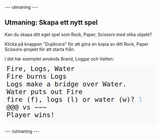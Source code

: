 \--- utmaning \---

## Utmaning: Skapa ett nytt spel

Kan du skapa ditt eget spel som Rock, Paper, Scissors med olika objekt?

Klicka på knappen "Duplicera" för att göra en kopia av ditt Rock, Paper Scissors-projekt för att starta från.

I det här exemplet används Brand, Loggar och Vatten:

![skärmdump](images/rps-fire.png)

\--- /utmaning \---
